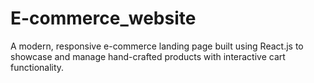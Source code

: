 # E-commerce_website
A modern, responsive e-commerce landing page built using React.js to showcase and manage hand-crafted products with interactive cart functionality.
